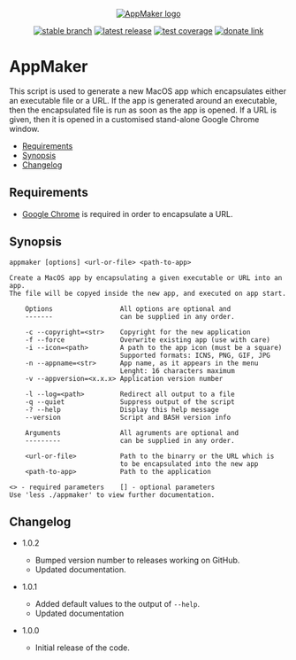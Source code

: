 <div align="center">

  [![AppMaker logo](https://avatars.githubusercontent.com/u/2833247?s=160)](#)<br>

  [![stable branch](https://img.shields.io/badge/dynamic/json.svg?logo=github&color=lightgrey&label=stable&query=%24.default_branch&url=https%3A%2F%2Fapi.github.com%2Frepos%2FUrsaDK%2FAppMaker)](https://github.com/UrsaDK/AppMaker)
  [![latest release](https://img.shields.io/badge/dynamic/json.svg?logo=github&color=blue&label=release&query=%24.name&url=https%3A%2F%2Fapi.github.com%2Frepos%2FUrsaDK%2FAppMaker%2Freleases%2Flatest)](https://github.com/UrsaDK/AppMaker/releases/latest)
  [![test coverage](https://codecov.io/gh/UrsaDK/AppMaker/graph/badge.svg)](https://codecov.io/gh/UrsaDK/AppMaker)
  [![donate link](https://img.shields.io/badge/donate-coinbase-gold.svg?colorB=ff8e00&logo=bitcoin)](https://commerce.coinbase.com/checkout/c97803c0-459a-4994-b940-9ae197d176b8)

</div>

# AppMaker

This script is used to generate a new MacOS app which encapsulates either an executable file or a URL. If the app is generated around an executable, then the encapsulated file is run as soon as the app is opened. If a URL is given, then it is opened in a customised stand-alone Google Chrome window.

- [Requirements](#requirements)
- [Synopsis](#synopsis)
- [Changelog](#changelog)

## Requirements

  - [Google Chrome](https://www.google.com/chrome/) is required in order to encapsulate a URL.

## Synopsis

    appmaker [options] <url-or-file> <path-to-app>

    Create a MacOS app by encapsulating a given executable or URL into an app.
    The file will be copyed inside the new app, and executed on app start.

        Options                 All options are optional and
        -------                 can be supplied in any order.

        -c --copyright=<str>    Copyright for the new application
        -f --force              Overwrite existing app (use with care)
        -i --icon=<path>        A path to the app icon (must be a square)
                                Supported formats: ICNS, PNG, GIF, JPG
        -n --appname=<str>      App name, as it appears in the menu
                                Lenght: 16 characters maximum
        -v --appversion=<x.x.x> Application version number

        -l --log=<path>         Redirect all output to a file
        -q --quiet              Suppress output of the script
        -? --help               Display this help message
        --version               Script and BASH version info

        Arguments               All agruments are optional and
        ---------               can be supplied in any order.

        <url-or-file>           Path to the binarry or the URL which is
                                to be encapsulated into the new app
        <path-to-app>           Path to the application

    <> - required parameters    [] - optional parameters
    Use 'less ./appmaker' to view further documentation.

## Changelog

 * 1.0.2

    - Bumped version number to releases working on GitHub.
    - Updated documentation.

 * 1.0.1

   - Added default values to the output of `--help`.
   - Updated documentation

 * 1.0.0

   - Initial release of the code.
